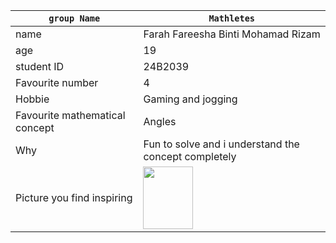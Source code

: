 |`group Name`|`Mathletes`|
|---|---|
|name|Farah Fareesha Binti Mohamad Rizam|
|age|19|
|student ID|24B2039|
|Favourite number|4|
|Hobbie|Gaming and jogging|
|Favourite mathematical concept|Angles|
|Why|Fun to solve and i understand the concept completely| 
|Picture you find inspiring|<img src="https://github.com/user-attachments/assets/852fe074-030d-4906-8558-e191b2ec0e77" width="80" height="100">

